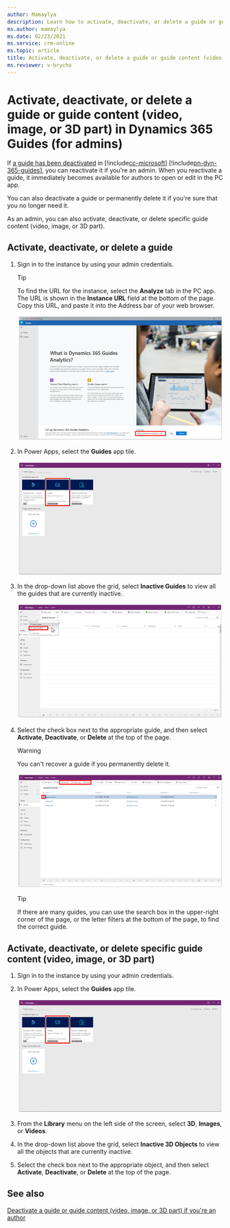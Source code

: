 ```yaml
---
author: Mamaylya
description: Learn how to activate, deactivate, or delete a guide or guide content (video, image, or 3D part) if you're a Microsoft Dynamics 365 Guides admin.
ms.author: mamaylya
ms.date: 02/23/2021
ms.service: crm-online
ms.topic: article
title: Activate, deactivate, or delete a guide or guide content (video, image, or 3D part) in Dynamics 365 Guides (for admins)
ms.reviewer: v-brycho
---
```


# Activate, deactivate, or delete a guide or guide content (video, image, or 3D part) in Dynamics 365 Guides (for admins)

If [a guide has been deactivated](pc-app-deactivate-guide.md) in [!include[cc-microsoft](../includes/cc-microsoft.md)] [!include[pn-dyn-365-guides](../includes/pn-dyn-365-guides.md)], you can reactivate it if you're an admin. When you reactivate a guide, it immediately becomes available for authors to open or edit in the PC app.

You can also deactivate a guide or permanently delete it if you're sure that you no longer need it.

As an admin, you can also activate, deactivate, or delete specific guide content (video, image, or 3D part).

## Activate, deactivate, or delete a guide

1. Sign in to the instance by using your admin credentials.

    > [!TIP]
    > To find the URL for the instance, select the **Analyze** tab in the PC app. The URL is shown in the **Instance URL** field at the bottom of the page. Copy this URL, and paste it into the Address bar of your web browser.
    >
    > ![Instance URL field](media/instance-url.PNG "Instance URL field")

2. In Power Apps, select the **Guides** app tile.

    ![Guides app tile](media/guides-app-tile.PNG "Guides app tile")

3. In the drop-down list above the grid, select **Inactive Guides** to view all the guides that are currently inactive.

    ![Selecting Inactive Guides](media/active-guides-list.PNG "Selecting Inactive Guides")

4. Select the check box next to the appropriate guide, and then select **Activate**, **Deactivate**, or **Delete** at the top of the page.

    > [!WARNING]
    > You can't recover a guide if you permanently delete it.

    ![Activate, Deactivate, and Delete buttons](media/activate-deactivate-delete.PNG "Activate, Deactivate, and Delete buttons")

    > [!TIP]
    > If there are many guides, you can use the search box in the upper-right corner of the page, or the letter filters at the bottom of the page, to find the correct guide.
    
## Activate, deactivate, or delete specific guide content (video, image, or 3D part) 

1. Sign in to the instance by using your admin credentials.

2. In Power Apps, select the **Guides** app tile.

    ![Guides app tile](media/guides-app-tile.PNG "Guides app tile")
    
3. From the **Library** menu on the left side of the screen, select **3D**, **Images**, or **Videos**.

4. In the drop-down list above the grid, select **Inactive 3D Objects** to view all the objects that are currenlty inactive. 

5. Select the check box next to the appropriate object, and then select **Activate**, **Deactivate**, or **Delete** at the top of the page. 

## See also

[Deactivate a guide or guide content (video, image, or 3D part) if you're an author](pc-app-deactivate-guide.md)

